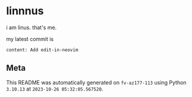 # linnnus

i am linus. that's me.

my latest commit is

```
content: Add edit-in-neovim
```

## Meta

This README was automatically generated on `fv-az177-113` using Python
`3.10.13` at `2023-10-26 05:32:05.567520`.
